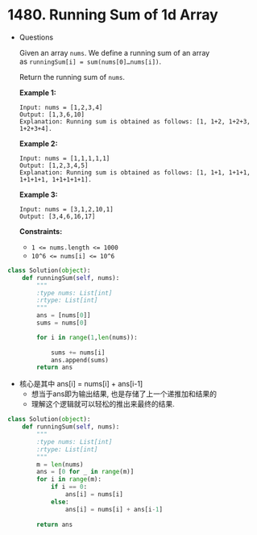 # 1480. Running Sum of 1d Array

- Questions
    
    Given an array `nums`. We define a running sum of an array as `runningSum[i] = sum(nums[0]…nums[i])`.
    
    Return the running sum of `nums`.
    
    **Example 1:**
    
    ```
    Input: nums = [1,2,3,4]
    Output: [1,3,6,10]
    Explanation: Running sum is obtained as follows: [1, 1+2, 1+2+3, 1+2+3+4].
    ```
    
    **Example 2:**
    
    ```
    Input: nums = [1,1,1,1,1]
    Output: [1,2,3,4,5]
    Explanation: Running sum is obtained as follows: [1, 1+1, 1+1+1, 1+1+1+1, 1+1+1+1+1].
    ```
    
    **Example 3:**
    
    ```
    Input: nums = [3,1,2,10,1]
    Output: [3,4,6,16,17]
    
    ```
    
    **Constraints:**
    
    - `1 <= nums.length <= 1000`
    - `10^6 <= nums[i] <= 10^6`

```python
class Solution(object):
    def runningSum(self, nums):
        """
        :type nums: List[int]
        :rtype: List[int]
        """
        ans = [nums[0]]
        sums = nums[0]

        for i in range(1,len(nums)):
   
            sums += nums[i]
            ans.append(sums)
        return ans

```

- 核心是其中 ans[i] = nums[i] + ans[i-1]
    - 想当于ans即为输出结果, 也是存储了上一个递推加和结果的
    - 理解这个逻辑就可以轻松的推出来最终的结果.

```python
class Solution(object):
    def runningSum(self, nums):
        """
        :type nums: List[int]
        :rtype: List[int]
        """
        m = len(nums)
        ans = [0 for _ in range(m)]
        for i in range(m):
            if i == 0:
                ans[i] = nums[i]
            else:
                ans[i] = nums[i] + ans[i-1]
                
        return ans

```